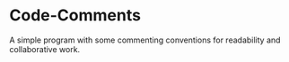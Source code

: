 # Code-Comments
A simple program with some commenting conventions for readability and collaborative work.
